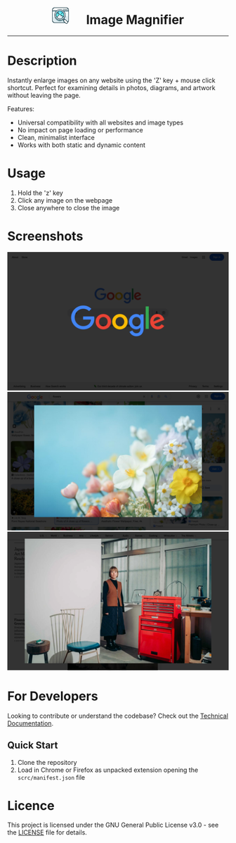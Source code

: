 <h1 align="center">
<img src="./src/icons/logo.svg" height="38" width="38">
&nbsp;&nbsp;&nbsp;&nbsp;
Image Magnifier
</h1>

***

# Description

Instantly enlarge images on any website using the 'Z' key + mouse click shortcut. Perfect for examining details in photos, diagrams, and artwork without leaving the page.

Features:
- Universal compatibility with all websites and image types
- No impact on page loading or performance
- Clean, minimalist interface
- Works with both static and dynamic content

# Usage
1. Hold the 'z' key
2. Click any image on the webpage
3. Close anywhere to close the image

# Screenshots

![Google search example](./media/google.png)
![Google Images example](./media/googleImages.png)
![New York Times example](./media/nytimes.png)

# For Developers
Looking to contribute or understand the codebase? Check out the [Technical Documentation](./docs/technical.md).

## Quick Start
1. Clone the repository
2. Load in Chrome or Firefox as unpacked extension opening the `scrc/manifest.json` file

# Licence
This project is licensed under the GNU General Public License v3.0 - see the [LICENSE](./LICENCE) file for details.